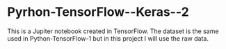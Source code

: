 # Pyrhon-TensorFlow--Keras--2
This is a Jupiter notebook created in TensorFlow.
The dataset is the same used in Python-TensorFlow-1 but in this project I will use the raw data.

